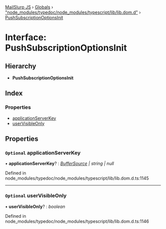 [MailSlurp JS](../README.md) › [Globals](../globals.md) › ["node_modules/typedoc/node_modules/typescript/lib/lib.dom.d"](../modules/_node_modules_typedoc_node_modules_typescript_lib_lib_dom_d_.md) › [PushSubscriptionOptionsInit](_node_modules_typedoc_node_modules_typescript_lib_lib_dom_d_.pushsubscriptionoptionsinit.md)

# Interface: PushSubscriptionOptionsInit

## Hierarchy

* **PushSubscriptionOptionsInit**

## Index

### Properties

* [applicationServerKey](_node_modules_typedoc_node_modules_typescript_lib_lib_dom_d_.pushsubscriptionoptionsinit.md#optional-applicationserverkey)
* [userVisibleOnly](_node_modules_typedoc_node_modules_typescript_lib_lib_dom_d_.pushsubscriptionoptionsinit.md#optional-uservisibleonly)

## Properties

### `Optional` applicationServerKey

• **applicationServerKey**? : *[BufferSource](../modules/_node_modules_typedoc_node_modules_typescript_lib_lib_dom_d_.md#buffersource) | string | null*

Defined in node_modules/typedoc/node_modules/typescript/lib/lib.dom.d.ts:1145

___

### `Optional` userVisibleOnly

• **userVisibleOnly**? : *boolean*

Defined in node_modules/typedoc/node_modules/typescript/lib/lib.dom.d.ts:1146
